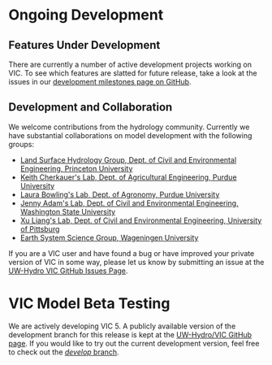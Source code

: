 # Ongoing Development

## Features Under Development

There are currently a number of active development projects working on VIC. To see which features are slatted for future release, take a look at the issues in our [development milestones page on GitHub](https://github.com/UW-Hydro/VIC/milestones).

## Development and Collaboration

We welcome contributions from the hydrology community. Currently we have substantial collaborations on model development with the following groups:

*   [Land Surface Hydrology Group, Dept. of Civil and Environmental Engineering, Princeton University](http://hydrology.princeton.edu/home.php)
*   [Keith Cherkauer's Lab, Dept. of Agricultural Engineering, Purdue University](https://www.agry.purdue.edu/hydrology/index.asp)
*   [Laura Bowling's Lab, Dept. of Agronomy, Purdue University](https://ag.purdue.edu/agry/directory/Pages/bowling.aspx)
*   [Jenny Adam's Lab, Dept. of Civil and Environmental Engineering, Washington State University](http://hydro.cee.wsu.edu/index.htm)
*   [Xu Liang's Lab, Dept. of Civil and Environmental Engineering, University of Pittsburg](http://www.engineering.pitt.edu/People/Faculty/Civil-Environmental/Primary/Liang,-Xu/)
*   [Earth System Science Group, Wageningen University](http://www.wageningenur.nl/en/expertise-services/Chair-groups/Environmental-Sciences/Earth-System-Science-Group.htm)

If you are a VIC user and have found a bug or have improved your private version of VIC in some way, please let us know by submitting an issue at the [UW-Hydro VIC GitHub Issues Page](https://github.com/UW-Hydro/VIC/issues).

# VIC Model Beta Testing

We are actively developing VIC 5\. A publicly available version of the development branch for this release is kept at the [UW-Hydro/VIC GitHub page](https://github.com/UW-Hydro/VIC).  If you would like to try out the current development version, feel free to check out the [_develop_ branch](https://github.com/UW-Hydro/VIC/tree/develop).
